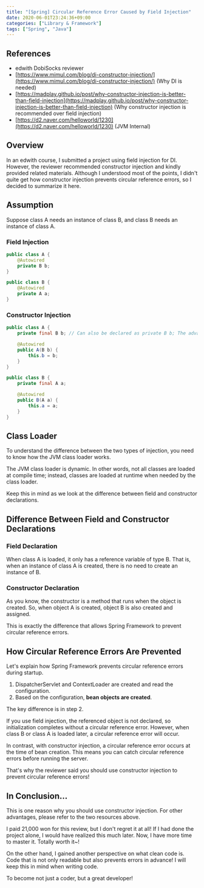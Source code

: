 ```yaml
---
title: "[Spring] Circular Reference Error Caused by Field Injection"
date: 2020-06-01T23:24:36+09:00
categories: ["Library & Framework"]
tags: ["Spring", "Java"]
---
```


## References

- edwith DobiSocks reviewer
- [https://www.mimul.com/blog/di-constructor-injection/](https://www.mimul.com/blog/di-constructor-injection/) (Why DI is needed)
- [https://madplay.github.io/post/why-constructor-injection-is-better-than-field-injection](https://madplay.github.io/post/why-constructor-injection-is-better-than-field-injection) (Why constructor injection is recommended over field injection)
- [https://d2.naver.com/helloworld/1230](https://d2.naver.com/helloworld/1230) (JVM Internal)

## Overview

In an edwith course, I submitted a project using field injection for DI. However, the reviewer recommended constructor injection and kindly provided related materials. Although I understood most of the points, I didn't quite get how constructor injection prevents circular reference errors, so I decided to summarize it here.

## Assumption

Suppose class A needs an instance of class B, and class B needs an instance of class A.

### Field Injection

```java
public class A {
    @Autowired
    private B b;
}
```

```java
public class B {
    @Autowired
    private A a;
}
```

### Constructor Injection

```java
public class A {
    private final B b; // Can also be declared as private B b; The advantage is you can use final. Not explained here.

    @Autowired
    public A(B b) {
        this.b = b;
    }
}
```

```java
public class B {
    private final A a;

    @Autowired
    public B(A a) {
        this.a = a;
    }
}
```

## Class Loader

To understand the difference between the two types of injection, you need to know how the JVM class loader works.

The JVM class loader is dynamic. In other words, not all classes are loaded at compile time; instead, classes are loaded at runtime when needed by the class loader.

Keep this in mind as we look at the difference between field and constructor declarations.

## Difference Between Field and Constructor Declarations

### Field Declaration

When class A is loaded, it only has a reference variable of type B. That is, when an instance of class A is created, there is no need to create an instance of B.

### Constructor Declaration

As you know, the constructor is a method that runs when the object is created. So, when object A is created, object B is also created and assigned.

This is exactly the difference that allows Spring Framework to prevent circular reference errors.

## How Circular Reference Errors Are Prevented

Let's explain how Spring Framework prevents circular reference errors during startup.

1. DispatcherServlet and ContextLoader are created and read the configuration.
2. Based on the configuration, **bean objects are created**.

The key difference is in step 2.

If you use field injection, the referenced object is not declared, so initialization completes without a circular reference error. However, when class B or class A is loaded later, a circular reference error will occur.

In contrast, with constructor injection, a circular reference error occurs at the time of bean creation. This means you can catch circular reference errors before running the server.

That's why the reviewer said you should use constructor injection to prevent circular reference errors!

## In Conclusion...

This is one reason why you should use constructor injection. For other advantages, please refer to the two resources above.

I paid 21,000 won for this review, but I don't regret it at all! If I had done the project alone, I would have realized this much later. Now, I have more time to master it. Totally worth it~!

On the other hand, I gained another perspective on what clean code is. Code that is not only readable but also prevents errors in advance! I will keep this in mind when writing code.

To become not just a coder, but a great developer! 